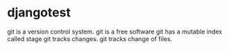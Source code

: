 # djangotest
git is a version control system.
git is a free software
git has a mutable index called stage
git tracks changes.
git tracks change of files.
